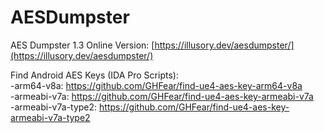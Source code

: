 # AESDumpster
AES Dumpster 1.3 Online Version:  [https://illusory.dev/aesdumpster/](https://illusory.dev/aesdumpster/) <br>

Find Android AES Keys (IDA Pro Scripts):<br>
-arm64-v8a: https://github.com/GHFear/find-ue4-aes-key-arm64-v8a<br>
-armeabi-v7a: https://github.com/GHFear/find-ue4-aes-key-armeabi-v7a<br>
-armeabi-v7a-type2: https://github.com/GHFear/find-ue4-aes-key-armeabi-v7a-type2
